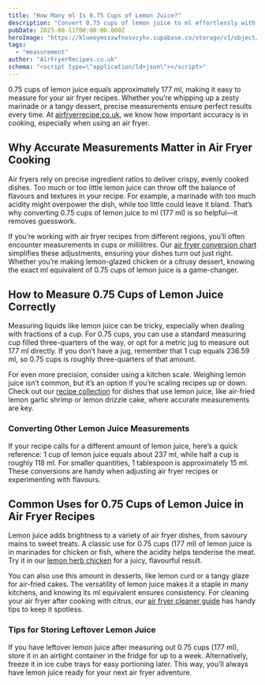 ```yaml
---
title: "How Many ml Is 0.75 Cups of Lemon Juice?"
description: "Convert 0.75 cups of lemon juice to ml effortlessly with our simple guide. Perfect for air fryer recipes and precise cooking measurements."
pubDate: 2025-08-11T00:00:00.000Z
heroImage: "https://klueoymssxwfnxsvcyhv.supabase.co/storage/v1/object/public/md/how-many-ml-is-0-75-cups-of-lemon-juice-cfa00a59.webp"
tags:
  - "measurement"
author: "AirFryerRecipes.co.uk"
schema: "<script type=\"application/ld+json\"></script>"
---
```


<p>0.75 cups of lemon juice equals approximately 177 ml, making it easy to measure for your air fryer recipes. Whether you’re whipping up a zesty marinade or a tangy dessert, precise measurements ensure perfect results every time. At <a href=https://www.airfryerrecipe.co.uk/>airfryerrecipe.co.uk</a>, we know how important accuracy is in cooking, especially when using an air fryer.</p>

<h2>Why Accurate Measurements Matter in Air Fryer Cooking</h2>
<p>Air fryers rely on precise ingredient ratios to deliver crispy, evenly cooked dishes. Too much or too little lemon juice can throw off the balance of flavours and textures in your recipe. For example, a marinade with too much acidity might overpower the dish, while too little could leave it bland. That’s why converting 0.75 cups of lemon juice to ml (177 ml) is so helpful—it removes guesswork.</p>
<p>If you’re working with air fryer recipes from different regions, you’ll often encounter measurements in cups or millilitres. Our <a href=https://www.airfryerrecipe.co.uk/air-fryer-conversion-chart>air fryer conversion chart</a> simplifies these adjustments, ensuring your dishes turn out just right. Whether you’re making lemon-glazed chicken or a citrusy dessert, knowing the exact ml equivalent of 0.75 cups of lemon juice is a game-changer.</p>

<h2>How to Measure 0.75 Cups of Lemon Juice Correctly</h2>
<p>Measuring liquids like lemon juice can be tricky, especially when dealing with fractions of a cup. For 0.75 cups, you can use a standard measuring cup filled three-quarters of the way, or opt for a metric jug to measure out 177 ml directly. If you don’t have a jug, remember that 1 cup equals 236.59 ml, so 0.75 cups is roughly three-quarters of that amount.</p>
<p>For even more precision, consider using a kitchen scale. Weighing lemon juice isn’t common, but it’s an option if you’re scaling recipes up or down. Check out our <a href=https://www.airfryerrecipe.co.uk/recipes>recipe collection</a> for dishes that use lemon juice, like air-fried lemon garlic shrimp or lemon drizzle cake, where accurate measurements are key.</p>

<h3>Converting Other Lemon Juice Measurements</h3>
<p>If your recipe calls for a different amount of lemon juice, here’s a quick reference: 1 cup of lemon juice equals about 237 ml, while half a cup is roughly 118 ml. For smaller quantities, 1 tablespoon is approximately 15 ml. These conversions are handy when adjusting air fryer recipes or experimenting with flavours.</p>

<h2>Common Uses for 0.75 Cups of Lemon Juice in Air Fryer Recipes</h2>
<p>Lemon juice adds brightness to a variety of air fryer dishes, from savoury mains to sweet treats. A classic use for 0.75 cups (177 ml) of lemon juice is in marinades for chicken or fish, where the acidity helps tenderise the meat. Try it in our <a href=https://www.airfryerrecipe.co.uk/recipe-category/chicken>lemon herb chicken</a> for a juicy, flavourful result.</p>
<p>You can also use this amount in desserts, like lemon curd or a tangy glaze for air-fried cakes. The versatility of lemon juice makes it a staple in many kitchens, and knowing its ml equivalent ensures consistency. For cleaning your air fryer after cooking with citrus, our <a href=https://www.airfryerrecipe.co.uk/air-fryer-cleaner>air fryer cleaner guide</a> has handy tips to keep it spotless.</p>

<h3>Tips for Storing Leftover Lemon Juice</h3>
<p>If you have leftover lemon juice after measuring out 0.75 cups (177 ml), store it in an airtight container in the fridge for up to a week. Alternatively, freeze it in ice cube trays for easy portioning later. This way, you’ll always have lemon juice ready for your next air fryer adventure.</p>